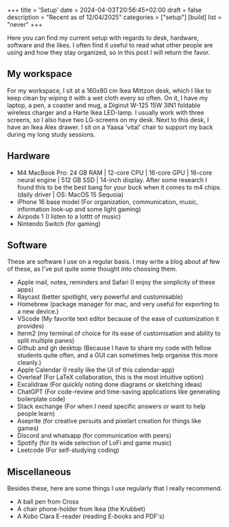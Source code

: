+++
title = 'Setup'
date = 2024-04-03T20:56:45+02:00
draft = false
description = "Recent as of 12/04/2025"
categories = ["setup"]
[build] 
    list = "never" 
+++

Here you can find my current setup with regards to desk, hardware, software and the likes. I often find it useful to read what other people are using and how they stay organized, so in this post I will return the favor. 

## My workspace
For my workspace, I sit at a 160x80 cm Ikea Mittzon desk, which I like to keep clean by wiping it with a wet cloth every so often. On it, I have my laptop, a pen, a coaster and mug, a Diginut W-125 15W 3IN1 foldable wireless charger and a Harte Ikea LED-lamp. I usually work with three screens, so I also have two LG-screens on my desk. Next to this desk, I have an Ikea Alex drawer. I sit on a Yaasa 'vital' chair to support my back during my long study sessions.

## Hardware
* M4 MacBook Pro:  24 GB RAM | 12-core CPU | 16-core GPU | 16-core neural engine | 512 GB SSD | 14-inch display. After some research I found this to be the best bang for your buck when it comes to m4 chips. (daily driver | OS: MacOS 15 Sequoia)
* iPhone 16 base model (For organization, communication, music, information look-up and some light gaming)
* Airpods 1 (I listen to a lotttt of music)
* Nintendo Switch (for gaming)

## Software
These are software I use on a regular basis. I may write a blog about af few of these, as I've put quite some thought into choosing them. 
* Apple mail, notes, reminders and Safari (I enjoy the simplicity of these apps)
* Raycast (better spotlight, very powerful and customisable)
* Homebrew (package manager for mac, and very useful for exporting to a new device.)
* VScode (My favorite text editor because of the ease of customization it provides)
* Iterm2 (my terminal of choice for its ease of customisation and ability to split multiple panes)
* Github and gh desktop (Because I have to share my code with fellow students quite often, and a GUI can sometimes help organise this more cleanly.) 
* Apple Calendar (I really like the UI of this calendar-app)
* Overleaf (For LaTeX collaboration, this is the most intuitive option)
* Excalidraw (For quickly noting done diagrams or sketching ideas)
* ChatGPT (For code-review and time-saving applications like generating boilerplate code)
* Stack exchange (For when I need specific answers or want to help people learn)
* Aseprite (for creative persuits and pixelart creation for things like games)
* Discord and whatsapp (for communication with peers)
* Spotify (for its wide selection of LoFi and game music)
* Leetcode (For self-studying coding)

## Miscellaneous
Besides these, here are some things I use regularly that I really recommend. 
* A ball pen from Cross
* A chair phone-holder from Ikea (the Krubbet)
* A Kobo Clara E-reader (reading E-books and PDF's)



